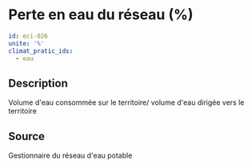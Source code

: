 # Perte en eau du réseau (%)
```yaml
id: eci-026
unite: '%'
climat_pratic_ids:
  - eau
```
## Description
Volume d'eau consommée sur le territoire/ volume d'eau dirigée vers le territoire

## Source
Gestionnaire du réseau d'eau potable


